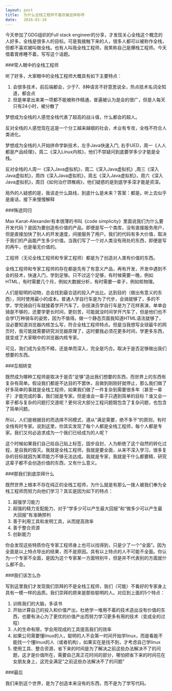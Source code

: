 ```yaml
---
layout: post
title:  为什么全栈工程师不喜欢被这样称呼
date:   2016-01-16
---
```


今天参加了GDG组织的Full stack engineer的分享，才发现关心全栈这个概念的人好多，全栈是很多人的目标。可是我接触下来的人，很多人都可以被称作全栈，但都不喜欢被叫做全栈。也有人叫我全栈工程师，我笑称自己是爆栈工程师。今天借着胃疼睡不着，写写这个话题。

###常人眼中的全栈工程师

听了好多，大家眼中的全栈工程师大概具有如下主要特点：

1. 会很多技术，前后端都会，少于7、8种语言不好意思说全，热点技术名词全知道，都会点
2. 但是单拿出来某一项都不能被称作精通，普遍被认为是会的很广，但是人每天只有24小时，被分散了

梦想成为全栈的人感觉全栈代表了超高的战斗值，什么都会的超人。

反对全栈的人感觉现在这是一个分工越来越细的社会，术业有专攻，全栈不符合人类进化。

梦想成为全栈的人开始拼命学新技术，左手Java快速入门, 右手UED，周一《人人都是产品经理》，周二《深入Linux内核》，他们不禁疑问到底要学多少才能是全栈。

反对全栈的人周一《深入Java虚拟机》，周二《深入Java虚拟机》,周三《深入Java虚拟机》，周四《深入Java虚拟机》，周五《深入Java虚拟机》，周六《深入Java虚拟机》，周日《如何治疗颈椎病》，他们疑惑的是到底学多深才能是资深。

局外的人疑惑的是，我该走什么路线，到底什么是未来？答案：都是。听上去似乎是废话，接下来慢慢解释

###殊途同归

Max Kanat-Alexander有本很薄的书叫《code simplicity》里面说我们为什么要开发代码？是因为要创造有价值的产品，即便是写一个类库，没有直接服务用户，但是直接加快了别人的开发速度，间接服务了用户。我们的代码有多大价值，取决于我们的产品能产生多少价值。当我们写了一个对人类没有用处的东西，即便是写的再牛，也是毫无价值的。

工程师（无论全栈工程师和专家工程师）都是为了创造对人类有价值的东西。

全栈工程师和专家工程师的存在都是先有了有意义产品，再有开发，开发中遇到不会的技术，快速入门，学到足够。只不过这个足够，有时候需要一晚，例如HTML，有时需要几个月，例如大数据分析，有时需要一辈子，例如核物理。

人们是聪明的动物，总会找到最合适的投入产出比。达到目的（做出有意义的东西），同时使用最小的成本。普通人学自行车是为了代步，会骑就够了，多的不学，学完骑自行车就接着学开汽车了。杂技演员学自行车是为了花样表演，单单会骑是不够的，还要学更长时间，更刻苦，可能就没时间学开汽车了，但是他们也不会学1万种骑车的姿势，因为不值得。做一个静态页面我知道HTML语法就够了，没必要知道浏览器内核怎么写，符合全栈工程师特点。但是当我想写全球最牛的网页时，我可能就需要研究浏览器原理了，这时要我必须花更多时间，学更多东西，就变成了大家眼中的浏览器内核专家。

可见，我们成为全而不精，还是单而深入，完全是巧合。取决于是否足够做出我们想要的东西。

###互相转变

既然成为哪种工程师是取决于是否“足够”造出我们想要的东西，而世界上的东西有复杂有简单。假设我们都是不达目的不罢休，且做到刚刚好就停止，那么我们做了好多简单的事就是全栈工程师，如果我们做了一件复杂到需要很多年（甚至一辈子）才能完成的事，我们就是专家。但是谁会一辈子只遇到简单的目标？谁又会一辈子都与复杂的问题打交道呢？更何况大部分工程问题既包含了复杂问题，也包含了简单问题。

所以，人们是根据目的而选择不同模式，遵从”满足需要，绝不多干”的原则，有时全栈有时专家。说到这里，你其实发现了每个人都是全栈工程师，每个人都是专家。我们又何必追求成为一个我们已经成为的人呢？

这个时候如果我们自己给自己贴上标签，固步自封，人为断绝了这个自然的转化过程，是自我的毁灭。我就是全栈工程师，我就是要全面，从来不深入学习，很多复杂的目标就因为某项能力不够无法达成。我就是专家，我就是干什么都要精，研究这辈子都不会创造价值的东西，又有什么意义。

###那我们到底崇拜什么

既然世界上根本不存在纯正的全栈工程师，为什么就是有那么一拨人被我们奉为全栈工程师而努力向他们学习？其实是因为如下的特点：

1. 超强学习能力
2. 超强的精力支配能力，对于“学多少可以产生最大回报”和“做多少可以产生最大回报”有准确预判
3. 善于利用工具和发明工具，从而提高效率
4. 善于整合资源
5. 创新能力

你会发现这些特质你在专家工程师身上也可以找得到，只是少了一个“全面”。因为全面是以上特点导出的结果，而不是原因。具有以上特点的人不可能不全面。你认为一个专家不全面，是因为这个专家某一方面特别牛，但是并不代表别的方面就什么都不会。

###我们该怎么办

写到这里我们才发现我们崇拜的不是全栈工程师，我们（可能）不看好的专家身上具有一模一样的品质。我们崇拜的原来是那些聪明的人。对应到上面的5个特点：

1. 训练我们的大脑，多读书
2. 开始计算自己的投入和价值产出，杜绝学一堆用不着的技术造出没有价值的东西，也要有决心为了更优的价值产出而努力学习更多有用的技术（变成全的过程）
3. 人的生命有限，学会用现成的工具提高我们的效率
4. 如果公司需要懂linux的人，聪明的人不会第一时间开始学linux，而是看能不能找一个懂linux的人（或者机构），如果实在是找不到，才考虑自己学linux
5. 使用工具、整合资源，省下来的时间是为了解决之前这些办法解决不了的问题，这才是价值所在，需要自己真正花时间的部分，哪怕把省下来的时间花在女朋友身上，这完全满足“之前这些办法解决不了的问题”

###最后

我们来到这个世界，是为了创造本来没有的东西，而不是为了学写代码。
